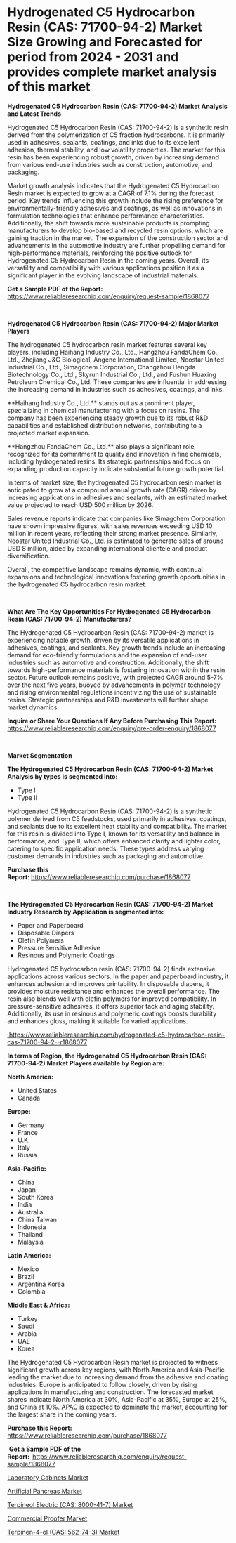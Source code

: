 <p><h1>Hydrogenated C5 Hydrocarbon Resin (CAS: 71700-94-2) Market Size Growing and Forecasted for period from 2024 - 2031 and provides complete market analysis of this market</h1></p><p><strong>Hydrogenated C5 Hydrocarbon Resin (CAS: 71700-94-2) Market Analysis and Latest Trends</strong></p>
<p><p>Hydrogenated C5 Hydrocarbon Resin (CAS: 71700-94-2) is a synthetic resin derived from the polymerization of C5 fraction hydrocarbons. It is primarily used in adhesives, sealants, coatings, and inks due to its excellent adhesion, thermal stability, and low volatility properties. The market for this resin has been experiencing robust growth, driven by increasing demand from various end-use industries such as construction, automotive, and packaging.</p><p>Market growth analysis indicates that the Hydrogenated C5 Hydrocarbon Resin market is expected to grow at a CAGR of 7.1% during the forecast period. Key trends influencing this growth include the rising preference for environmentally-friendly adhesives and coatings, as well as innovations in formulation technologies that enhance performance characteristics. Additionally, the shift towards more sustainable products is prompting manufacturers to develop bio-based and recycled resin options, which are gaining traction in the market. The expansion of the construction sector and advancements in the automotive industry are further propelling demand for high-performance materials, reinforcing the positive outlook for Hydrogenated C5 Hydrocarbon Resin in the coming years. Overall, its versatility and compatibility with various applications position it as a significant player in the evolving landscape of industrial materials.</p></p>
<p><strong>Get a Sample PDF of the Report:&nbsp;</strong> <a href="https://www.reliableresearchiq.com/enquiry/request-sample/1868077?utm_campaign=1283&utm_medium=2&utm_source=Github&utm_content=ia&utm_term=21102024&utm_id=hydrogenated-c5-hydrocarbon-resin-cas-71700-94-2">https://www.reliableresearchiq.com/enquiry/request-sample/1868077</a></p>
<p>&nbsp;</p>
<p><strong>Hydrogenated C5 Hydrocarbon Resin (CAS: 71700-94-2) Major Market Players</strong></p>
<p><p>The hydrogenated C5 hydrocarbon resin market features several key players, including Haihang Industry Co., Ltd., Hangzhou FandaChem Co., Ltd., Zhejiang J&C Biological, Angene International Limited, Neostar United Industrial Co., Ltd., Simagchem Corporation, Changzhou Hengda Biotechnology Co., Ltd., Skyrun Industrial Co., Ltd., and Fushun Huaxing Petroleum Chemical Co., Ltd. These companies are influential in addressing the increasing demand in industries such as adhesives, coatings, and inks.</p><p>**Haihang Industry Co., Ltd.** stands out as a prominent player, specializing in chemical manufacturing with a focus on resins. The company has been experiencing steady growth due to its robust R&D capabilities and established distribution networks, contributing to a projected market expansion.</p><p>**Hangzhou FandaChem Co., Ltd.** also plays a significant role, recognized for its commitment to quality and innovation in fine chemicals, including hydrogenated resins. Its strategic partnerships and focus on expanding production capacity indicate substantial future growth potential.</p><p>In terms of market size, the hydrogenated C5 hydrocarbon resin market is anticipated to grow at a compound annual growth rate (CAGR) driven by increasing applications in adhesives and sealants, with an estimated market value projected to reach USD 500 million by 2026.</p><p>Sales revenue reports indicate that companies like Simagchem Corporation have shown impressive figures, with sales revenues exceeding USD 10 million in recent years, reflecting their strong market presence. Similarly, Neostar United Industrial Co., Ltd. is estimated to generate sales of around USD 8 million, aided by expanding international clientele and product diversification.</p><p>Overall, the competitive landscape remains dynamic, with continual expansions and technological innovations fostering growth opportunities in the hydrogenated C5 hydrocarbon resin market.</p></p>
<p>&nbsp;</p>
<p><strong>What Are The Key Opportunities For Hydrogenated C5 Hydrocarbon Resin (CAS: 71700-94-2) Manufacturers?</strong></p>
<p><p>The Hydrogenated C5 Hydrocarbon Resin (CAS: 71700-94-2) market is experiencing notable growth, driven by its versatile applications in adhesives, coatings, and sealants. Key growth trends include an increasing demand for eco-friendly formulations and the expansion of end-user industries such as automotive and construction. Additionally, the shift towards high-performance materials is fostering innovation within the resin sector. Future outlook remains positive, with projected CAGR around 5-7% over the next five years, buoyed by advancements in polymer technology and rising environmental regulations incentivizing the use of sustainable resins. Strategic partnerships and R&D investments will further shape market dynamics.</p></p>
<p><strong>Inquire or Share Your Questions If Any Before Purchasing This Report:</strong> <a href="https://www.reliableresearchiq.com/enquiry/pre-order-enquiry/1868077?utm_campaign=1283&utm_medium=2&utm_source=Github&utm_content=ia&utm_term=21102024&utm_id=hydrogenated-c5-hydrocarbon-resin-cas-71700-94-2">https://www.reliableresearchiq.com/enquiry/pre-order-enquiry/1868077</a></p>
<p>&nbsp;</p>
<p><strong>Market Segmentation</strong></p>
<p><strong>The Hydrogenated C5 Hydrocarbon Resin (CAS: 71700-94-2) Market Analysis by types is segmented into:</strong></p>
<p><ul><li>Type I</li><li>Type II</li></ul></p>
<p><p>Hydrogenated C5 Hydrocarbon Resin (CAS: 71700-94-2) is a synthetic polymer derived from C5 feedstocks, used primarily in adhesives, coatings, and sealants due to its excellent heat stability and compatibility. The market for this resin is divided into Type I, known for its versatility and balance in performance, and Type II, which offers enhanced clarity and lighter color, catering to specific application needs. These types address varying customer demands in industries such as packaging and automotive.</p></p>
<p><strong>Purchase this Report:&nbsp;</strong><a href="https://www.reliableresearchiq.com/purchase/1868077?utm_campaign=1283&utm_medium=2&utm_source=Github&utm_content=ia&utm_term=21102024&utm_id=hydrogenated-c5-hydrocarbon-resin-cas-71700-94-2">https://www.reliableresearchiq.com/purchase/1868077</a></p>
<p>&nbsp;</p>
<p><strong>The Hydrogenated C5 Hydrocarbon Resin (CAS: 71700-94-2) Market Industry Research by Application is segmented into:</strong></p>
<p><ul><li>Paper and Paperboard</li><li>Disposable Diapers</li><li>Olefin Polymers</li><li>Pressure Sensitive Adhesive</li><li>Resinous and Polymeric Coatings</li></ul></p>
<p><p>Hydrogenated C5 hydrocarbon resin (CAS: 71700-94-2) finds extensive applications across various sectors. In the paper and paperboard industry, it enhances adhesion and improves printability. In disposable diapers, it provides moisture resistance and enhances the overall performance. The resin also blends well with olefin polymers for improved compatibility. In pressure-sensitive adhesives, it offers superior tack and aging stability. Additionally, its use in resinous and polymeric coatings boosts durability and enhances gloss, making it suitable for varied applications.</p></p>
<p><a href="https://www.reliableresearchiq.com/hydrogenated-c5-hydrocarbon-resin-cas-71700-94-2--r1868077?utm_campaign=1283&utm_medium=2&utm_source=Github&utm_content=ia&utm_term=21102024&utm_id=hydrogenated-c5-hydrocarbon-resin-cas-71700-94-2">&nbsp;https://www.reliableresearchiq.com/hydrogenated-c5-hydrocarbon-resin-cas-71700-94-2--r1868077</a></p>
<p><strong>In terms of Region, the Hydrogenated C5 Hydrocarbon Resin (CAS: 71700-94-2) Market Players available by Region are:</strong></p>
<p>
    <p> <strong> North America: </strong>
        <ul>
            <li>United States</li>
            <li>Canada</li>
        </ul>
        </p> 
    <p> <strong> Europe: </strong>
        <ul>
            <li>Germany</li>
            <li>France</li>
            <li>U.K.</li>
            <li>Italy</li>
            <li>Russia</li>
        </ul>
        </p> 
    <p> <strong> Asia-Pacific: </strong>
        <ul>
            <li>China</li>
            <li>Japan</li>
            <li>South Korea</li>
            <li>India</li>
            <li>Australia</li>
            <li>China Taiwan</li>
            <li>Indonesia</li>
            <li>Thailand</li>
            <li>Malaysia</li>
        </ul>
        </p> 
    <p> <strong> Latin America: </strong>
        <ul>
            <li>Mexico</li>
            <li>Brazil</li>
            <li>Argentina Korea</li>
            <li>Colombia</li>
        </ul>
        </p> 
    <p> <strong> Middle East & Africa: </strong>
        <ul>
            <li>Turkey</li>
            <li>Saudi</li>
            <li>Arabia</li>
            <li>UAE</li>
            <li>Korea</li>
        </ul>
    </p>
    </p>
<p><p>The Hydrogenated C5 Hydrocarbon Resin market is projected to witness significant growth across key regions, with North America and Asia-Pacific leading the market due to increasing demand from the adhesive and coating industries. Europe is anticipated to follow closely, driven by rising applications in manufacturing and construction. The forecasted market shares indicate North America at 30%, Asia-Pacific at 35%, Europe at 25%, and China at 10%. APAC is expected to dominate the market, accounting for the largest share in the coming years.</p></p>
<p><strong>Purchase this Report: </strong><a href="https://www.reliableresearchiq.com/purchase/1868077?utm_campaign=1283&utm_medium=2&utm_source=Github&utm_content=ia&utm_term=21102024&utm_id=hydrogenated-c5-hydrocarbon-resin-cas-71700-94-2">https://www.reliableresearchiq.com/purchase/1868077</a></p>
<p>&nbsp;<strong>Get a Sample PDF of the Report:&nbsp;&nbsp;</strong><a href="https://www.reliableresearchiq.com/enquiry/request-sample/1868077?utm_campaign=1283&utm_medium=2&utm_source=Github&utm_content=ia&utm_term=21102024&utm_id=hydrogenated-c5-hydrocarbon-resin-cas-71700-94-2">https://www.reliableresearchiq.com/enquiry/request-sample/1868077</a></p>
<p><strong></strong></p>
<p><p><a href="https://www.linkedin.com/pulse/global-laboratory-cabinets-market-trends-analysis-future-growth-gidke?utm_campaign=1283&utm_medium=2&utm_source=Github&utm_content=ia&utm_term=21102024&utm_id=hydrogenated-c5-hydrocarbon-resin-cas-71700-94-2">Laboratory Cabinets Market</a></p><p><a href="https://www.linkedin.com/pulse/global-artificial-pancreas-market-trends-innovations-forward-looking-vcrff?utm_campaign=1283&utm_medium=2&utm_source=Github&utm_content=ia&utm_term=21102024&utm_id=hydrogenated-c5-hydrocarbon-resin-cas-71700-94-2">Artificial Pancreas Market</a></p><p><a href="https://github.com/connornew3y/Market-Research-Report-List-1/blob/main/terpineol-electric-cas-8000-41-7-market.md?utm_campaign=1283&utm_medium=2&utm_source=Github&utm_content=ia&utm_term=21102024&utm_id=hydrogenated-c5-hydrocarbon-resin-cas-71700-94-2">Terpineol Electric (CAS: 8000-41-7) Market</a></p><p><a href="https://issuu.com/reportprime-2/docs/commercial-proofer-market-size-2030_ac43c2d8da3568?utm_campaign=1283&utm_medium=2&utm_source=Github&utm_content=ia&utm_term=21102024&utm_id=hydrogenated-c5-hydrocarbon-resin-cas-71700-94-2">Commercial Proofer Market</a></p><p><a href="https://github.com/johnieimmarta/Market-Research-Report-List-1/blob/main/terpinen-4-ol-cas-562-74-3-market.md?utm_campaign=1283&utm_medium=2&utm_source=Github&utm_content=ia&utm_term=21102024&utm_id=hydrogenated-c5-hydrocarbon-resin-cas-71700-94-2">Terpinen-4-ol (CAS: 562-74-3) Market</a></p></p>